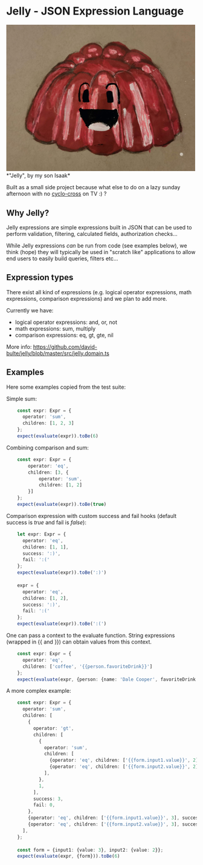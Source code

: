# Jelly - JSON Expression Language

[//]: # (!["Jelly"]&#40;/assets/images/jelly.jpg&#41;)

[//]: # (*"Jelly", by my son Isaak*)

<img width="500" src="/assets/images/jelly.jpg" alt="painting 'Jelly', by my son Isaak">
*"Jelly", by my son Isaak*

Built as a small side project because what else to do on a lazy 
sunday afternoon with no [cyclo-cross](https://en.wikipedia.org/wiki/Cyclo-cross) on TV :) ?

## Why Jelly? 

Jelly expressions are simple expressions built in JSON
that can be used to perform validation, filtering, 
calculated fields, authorization checks...

While Jelly expressions _can_ be run from code (see examples 
below), we think (hope) they will typically be used in 
"scratch like" applications to allow end users to easily 
build queries, filters etc...

## Expression types

There exist all kind of expressions (e.g. logical operator expressions, 
math expressions, comparison expressions) and we plan to add more.

Currently we have:

- logical operator expressions: and, or, not
- math expressions: sum, multiply
- comparison expressions: eq, gt, gte, nil

More info: https://github.com/david-bulte/jelly/blob/master/src/jelly.domain.ts

## Examples

Here some examples copied from the test suite:

Simple sum:
```typescript
    const expr: Expr = {
      operator: 'sum',
      children: [1, 2, 3]
    };
    expect(evaluate(expr)).toBe(6)
```

Combining comparison and sum:

```typescript
    const expr: Expr = {
        operator: 'eq',
        children: [3, {
            operator: 'sum',
            children: [1, 2]
        }]
    };
    expect(evaluate(expr)).toBe(true)
```

Comparison expression with custom success and fail hooks 
(default success is _true_ and fail is _false_):

```typescript
    let expr: Expr = {
      operator: 'eq',
      children: [1, 1],
      success: ':)',
      fail: ':('
    };
    expect(evaluate(expr)).toBe(':)')
    
    expr = {
      operator: 'eq',
      children: [1, 2],
      success: ':)',
      fail: ':('
    };
    expect(evaluate(expr)).toBe(':(')
```

One can pass a context to the evaluate function. String expressions
(wrapped in {{ and }}) can obtain values from this context.

```typescript
    const expr: Expr = {
      operator: 'eq',
      children: ['coffee', '{{person.favoriteDrink}}']
    };
    expect(evaluate(expr, {person: {name: 'Dale Cooper', favoriteDrink: 'coffee'}})).toBe(true)
```

A more complex example:

```typescript
    const expr: Expr = {
      operator: 'sum',
      children: [
        {
          operator: 'gt',
          children: [
            {
              operator: 'sum',
              children: [
                {operator: 'eq', children: ['{{form.input1.value}}', 2], success: 1, fail: 0},
                {operator: 'eq', children: ['{{form.input2.value}}', 2], success: 1, fail: 0},
              ],
            },
            1,
          ],
          success: 3,
          fail: 0,
        },
        {operator: 'eq', children: ['{{form.input1.value}}', 3], success: 6, fail: 0},
        {operator: 'eq', children: ['{{form.input2.value}}', 3], success: 2, fail: 0},
      ],
    };
    
    const form = {input1: {value: 3}, input2: {value: 2}};
    expect(evaluate(expr, {form})).toBe(6)
```